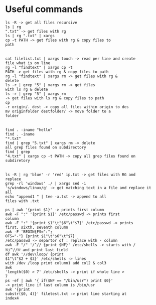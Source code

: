 # Useful commands

<code>ls -R                                                               -> get all files recursive</code></br>
<code>ls | rg ".txt"                                                      -> get files with rg</code></br>
<code>ls | rg ".txt" | xargs cp -t PATH                                   -> get files with rg & copy files to path</code></br></br>

<code>cat filelist.txt | xargs touch                                      -> read per line and create file what is on line</code></br>
<code>rg -l "findtext" | xargs cp -t PATH                                 -> get files with rg & copy files to path</code></br>
<code>rg -l "findtext" | xargs rm                                         -> get files with rg & delete</code></br>
<code>ls -r | grep "5" | xargs rm                                         -> get files with ls rg & delete</code></br>
<code>ls -r | grep "5" | xargs rm                                         -> get files with ls rg & copy files to path</code></br>
<code>cp -r origin/. dest                                                 -> copy all files within origin to des</code></br>
<code>mv originfolder destfolder/                                         -> move folder to a folder</code></br></br>

<code>find . -iname "hello"</code></br>
<code>find . -iname "*.txt"</code></br>
<code>find | grep "5.txt" | xargs rm                                      -> delete all grep files found on subdirectory</code></br>
<code>find | grep "4.txt" | xargs cp -t PATH                              -> copy all grep files found on subdiretory</code></br></br>

<code>ls -R | rg 'blue' -r 'red' ip.txt                                   -> get files with RG and replace</code></br>
<code>grep -rl 'windows' ./ | xargs sed -i 's/windows/linux/g'            -> get matching text in a file and replace it all</code></br>
<code>echo "append1  " | tee -a.txt                                       -> append to all files with .txt</code></br>

<code>ps | awk '{print $1}'                                               -> prints first column</code></br>
<code>awk -F ":" '{print $1}' /etc/passwd                                 -> prints first column</code></br>
<code>awk -F ":" '{print $1"\t"$6"\t"$7}' /etc/passwd                     -> prints first, sixth, seventh column</code></br>
<code>awk -F 'BEGIN{FS=":"; OFS="-"} {print $1"\t"$6"\t"$7}' /etc/passwd  -> separtor of : replace with - column</code></br>
<code>awk -F "/" '/^\// {print $NF}' /etc/shells                           -> starts with / ※/^\//※ and print last field</code><br>
<code>df awk '/\/dev\loop/ {print $1"\t"$2 + $3}' /etc/shells              -> lines with /dev /loop print column1 add col2 & col3</code><br>
<code>awk 'length($0) > 7' /etc/shells                                    -> print if whole line > 7</code><br>
<code>ps -ef | awk '{ if($NF == "/bin/usr") print $0}'                    -> print line if last column is /bin/usr</code><br>
<code>awk '{print substr($0, 4)}' filetest.txt                            -> print line starting at index4</code><br>
